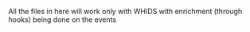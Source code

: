All the files in here will work only with WHIDS with enrichment (through hooks) being done on the events